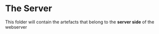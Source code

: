 # The Server
This folder will contain the artefacts that belong to the **server side** of the webserver